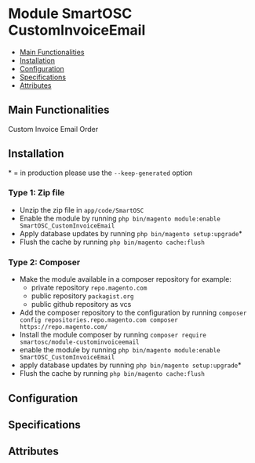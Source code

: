 # Module SmartOSC CustomInvoiceEmail
- [Main Functionalities](#markdown-header-main-functionalities)
- [Installation](#markdown-header-installation)
- [Configuration](#markdown-header-configuration)
- [Specifications](#markdown-header-specifications)
- [Attributes](#markdown-header-attributes)


## Main Functionalities
Custom Invoice Email Order

## Installation
\* = in production please use the `--keep-generated` option

### Type 1: Zip file

- Unzip the zip file in `app/code/SmartOSC`
- Enable the module by running `php bin/magento module:enable SmartOSC_CustomInvoiceEmail`
- Apply database updates by running `php bin/magento setup:upgrade`\*
- Flush the cache by running `php bin/magento cache:flush`

### Type 2: Composer

- Make the module available in a composer repository for example:
    - private repository `repo.magento.com`
    - public repository `packagist.org`
    - public github repository as vcs
- Add the composer repository to the configuration by running `composer config repositories.repo.magento.com composer https://repo.magento.com/`
- Install the module composer by running `composer require smartosc/module-custominvoiceemail`
- enable the module by running `php bin/magento module:enable SmartOSC_CustomInvoiceEmail`
- apply database updates by running `php bin/magento setup:upgrade`\*
- Flush the cache by running `php bin/magento cache:flush`


## Configuration




## Specifications




## Attributes
